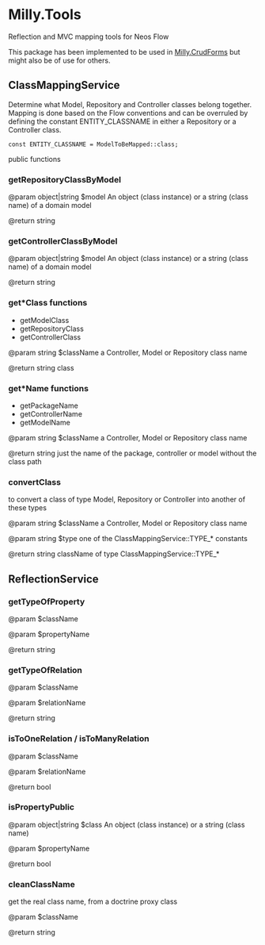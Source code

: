 # Milly.Tools
Reflection and MVC mapping tools for Neos Flow

This package has been implemented to be used in [Milly.CrudForms](https://github.com/Kleisli/Milly.CrudForms) but might also be of use for others.

## ClassMappingService
Determine what Model, Repository and Controller classes belong together. Mapping is done based on the Flow conventions
and can be overruled by defining the constant ENTITY_CLASSNAME in either a Repository or a Controller class.
```
const ENTITY_CLASSNAME = ModelToBeMapped::class;
```
public functions
### getRepositoryClassByModel
@param object|string $model An object (class instance) or a string (class name) of a domain model

@return string

### getControllerClassByModel
@param object|string $model An object (class instance) or a string (class name) of a domain model

@return string

### get*Class functions
* getModelClass
* getRepositoryClass
* getControllerClass

@param string $className a Controller, Model or Repository class name

@return string class

### get*Name functions
* getPackageName
* getControllerName
* getModelName

@param string $className a Controller, Model or Repository class name

@return string just the name of the package, controller or model without the class path

### convertClass
to convert a class of type Model, Repository or Controller into another of these types

@param string $className a Controller, Model or Repository class name

@param string $type one of the ClassMappingService::TYPE_* constants

@return string className of type ClassMappingService::TYPE_*

## ReflectionService
### getTypeOfProperty
@param $className

@param $propertyName

@return string

### getTypeOfRelation
@param $className

@param $relationName

@return string

### isToOneRelation / isToManyRelation
@param $className

@param $relationName

@return bool

### isPropertyPublic
@param object|string $class An object (class instance) or a string (class name)

@param $propertyName

@return bool

### cleanClassName
get the real class name, from a doctrine proxy class

@param $className

@return string
